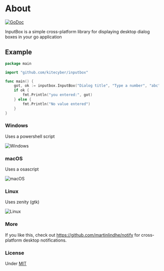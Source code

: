 # About

[![GoDoc](https://godoc.org/github.com/kitecyber/inputbox?status.svg)](https://godoc.org/github.com/kitecyber/inputbox)

InputBox is a simple cross-platform library for displaying desktop dialog boxes in your go application


## Example

```go
package main

import "github.com/kitecyber/inputbox"

func main() {
	got, ok := inputbox.InputBox("Dialog title", "Type a number", "abc")
	if ok {
		fmt.Println("you entered:", got)
	} else {
		fmt.Println("No value entered")
	}
}
```

### Windows

Uses a powershell script

![Windows](windows.png)

### macOS

Uses a osascript

![macOS](macos.png)


### Linux

Uses zenity (gtk)

![Linux](linux.png)


### More

If you like this, check out https://github.com/martinlindhe/notify for cross-platform desktop notifications.


### License

Under [MIT](LICENSE)
